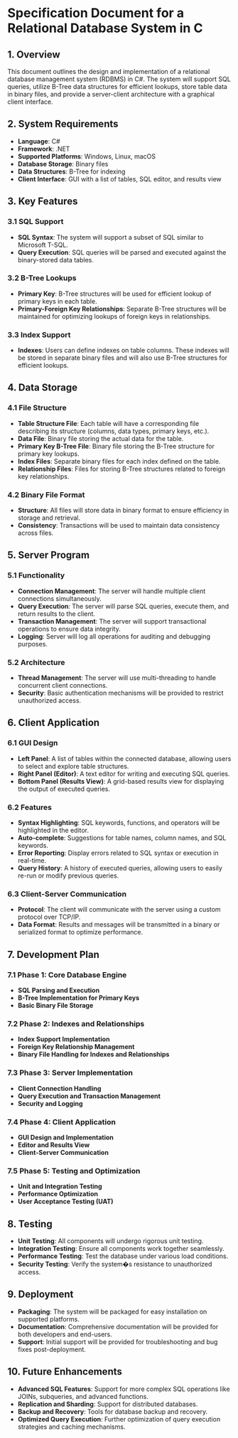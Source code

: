 # Specification Document for a Relational Database System in C #

## 1. Overview

This document outlines the design and implementation of a relational database management system (RDBMS) in C#. The system will support SQL queries, utilize B-Tree data structures for efficient lookups, store table data in binary files, and provide a server-client architecture with a graphical client interface.

## 2. System Requirements

- **Language**: C#
- **Framework**: .NET
- **Supported Platforms**: Windows, Linux, macOS
- **Database Storage**: Binary files
- **Data Structures**: B-Tree for indexing
- **Client Interface**: GUI with a list of tables, SQL editor, and results view

## 3. Key Features

### 3.1 SQL Support

- **SQL Syntax**: The system will support a subset of SQL similar to Microsoft T-SQL.
- **Query Execution**: SQL queries will be parsed and executed against the binary-stored data tables.

### 3.2 B-Tree Lookups

- **Primary Key**: B-Tree structures will be used for efficient lookup of primary keys in each table.
- **Primary-Foreign Key Relationships**: Separate B-Tree structures will be maintained for optimizing lookups of foreign keys in relationships.

### 3.3 Index Support

- **Indexes**: Users can define indexes on table columns. These indexes will be stored in separate binary files and will also use B-Tree structures for efficient lookups.

## 4. Data Storage

### 4.1 File Structure

- **Table Structure File**: Each table will have a corresponding file describing its structure (columns, data types, primary keys, etc.).
- **Data File**: Binary file storing the actual data for the table.
- **Primary Key B-Tree File**: Binary file storing the B-Tree structure for primary key lookups.
- **Index Files**: Separate binary files for each index defined on the table.
- **Relationship Files**: Files for storing B-Tree structures related to foreign key relationships.

### 4.2 Binary File Format

- **Structure**: All files will store data in binary format to ensure efficiency in storage and retrieval.
- **Consistency**: Transactions will be used to maintain data consistency across files.

## 5. Server Program

### 5.1 Functionality

- **Connection Management**: The server will handle multiple client connections simultaneously.
- **Query Execution**: The server will parse SQL queries, execute them, and return results to the client.
- **Transaction Management**: The server will support transactional operations to ensure data integrity.
- **Logging**: Server will log all operations for auditing and debugging purposes.

### 5.2 Architecture

- **Thread Management**: The server will use multi-threading to handle concurrent client connections.
- **Security**: Basic authentication mechanisms will be provided to restrict unauthorized access.

## 6. Client Application

### 6.1 GUI Design

- **Left Panel**: A list of tables within the connected database, allowing users to select and explore table structures.
- **Right Panel (Editor)**: A text editor for writing and executing SQL queries.
- **Bottom Panel (Results View)**: A grid-based results view for displaying the output of executed queries.

### 6.2 Features

- **Syntax Highlighting**: SQL keywords, functions, and operators will be highlighted in the editor.
- **Auto-complete**: Suggestions for table names, column names, and SQL keywords.
- **Error Reporting**: Display errors related to SQL syntax or execution in real-time.
- **Query History**: A history of executed queries, allowing users to easily re-run or modify previous queries.

### 6.3 Client-Server Communication

- **Protocol**: The client will communicate with the server using a custom protocol over TCP/IP.
- **Data Format**: Results and messages will be transmitted in a binary or serialized format to optimize performance.

## 7. Development Plan

### 7.1 Phase 1: Core Database Engine

- **SQL Parsing and Execution**
- **B-Tree Implementation for Primary Keys**
- **Basic Binary File Storage**

### 7.2 Phase 2: Indexes and Relationships

- **Index Support Implementation**
- **Foreign Key Relationship Management**
- **Binary File Handling for Indexes and Relationships**

### 7.3 Phase 3: Server Implementation

- **Client Connection Handling**
- **Query Execution and Transaction Management**
- **Security and Logging**

### 7.4 Phase 4: Client Application

- **GUI Design and Implementation**
- **Editor and Results View**
- **Client-Server Communication**

### 7.5 Phase 5: Testing and Optimization

- **Unit and Integration Testing**
- **Performance Optimization**
- **User Acceptance Testing (UAT)**

## 8. Testing

- **Unit Testing**: All components will undergo rigorous unit testing.
- **Integration Testing**: Ensure all components work together seamlessly.
- **Performance Testing**: Test the database under various load conditions.
- **Security Testing**: Verify the system�s resistance to unauthorized access.

## 9. Deployment

- **Packaging**: The system will be packaged for easy installation on supported platforms.
- **Documentation**: Comprehensive documentation will be provided for both developers and end-users.
- **Support**: Initial support will be provided for troubleshooting and bug fixes post-deployment.

## 10. Future Enhancements

- **Advanced SQL Features**: Support for more complex SQL operations like JOINs, subqueries, and advanced functions.
- **Replication and Sharding**: Support for distributed databases.
- **Backup and Recovery**: Tools for database backup and recovery.
- **Optimized Query Execution**: Further optimization of query execution strategies and caching mechanisms.
